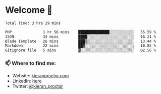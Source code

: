 # Welcome 🦘

<!--START_SECTION:waka-->

```txt
Total Time: 3 hrs 29 mins

PHP              1 hr 56 mins    ██████████████░░░░░░░░░░░   55.59 %
JSON             34 mins         ████░░░░░░░░░░░░░░░░░░░░░   16.31 %
Blade Template   28 mins         ███▒░░░░░░░░░░░░░░░░░░░░░   13.44 %
Markdown         22 mins         ██▓░░░░░░░░░░░░░░░░░░░░░░   10.85 %
GitIgnore file   5 mins          ▓░░░░░░░░░░░░░░░░░░░░░░░░   02.56 %
```

<!--END_SECTION:waka-->

### 📫 Where to find me:

-   Website: [kieranproctor.com](https://kieranproctor.com/)
-   LinkedIn: [here](https://www.linkedin.com/in/kieran-proctor-086b5a159/)
-   Twitter: [@kieran_proctor](https://twitter.com/kieran_proctor)
